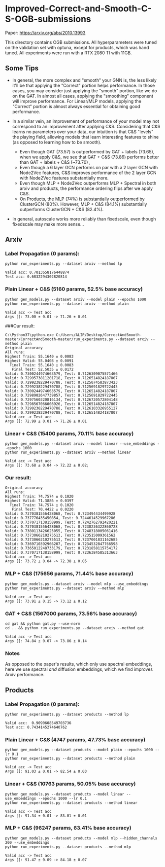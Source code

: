 # Improved-Correct-and-Smooth-C-S-OGB-submissions


Paper: https://arxiv.org/abs/2010.13993

This directory contains OGB submissions. All hyperparameters were tuned on the validation set with optuna, except for products, which was hand tuned. All experiments were run with a RTX 2080 TI with 11GB.

## Some Tips 
- In general, the more complex and "smooth" your GNN is, the less likely it'll be that applying the "Correct" portion helps performance. In those cases, you may consider just applying the "smooth" portion, like we do on the GAT. In almost all cases, applying the "smoothing" component will improve performance. For Linear/MLP models, applying the "Correct" portion is almost always essential for obtaining good performance.

- In a similar vein, an improvement of performance of your model may not correspond to an improvement after applying C&S. Considering that C&S learns no parameters over your data, our intuition is that C&S "levels" the playing field, allowing models that learn interesting features to shine (as opposed to learning how to be smooth).
     - Even though GAT (73.57) is outperformed by GAT + labels (73.65), when we apply C&S, we see that GAT + C&S (73.86) performs better than GAT + labels + C&S (~73.70) , 
     - Even though a 6 layer GCN performs on par with a 2 layer GCN with Node2Vec features, C&S improves performance of the 2 layer GCN with Node2Vec features substantially more.
     - Even though MLP + Node2Vec outperforms MLP + Spectral in both arxiv and products, the performance ordering flips after we apply C&S.
     - On Products, the MLP (74%) is substantially outperformed by ClusterGCN (80%). However, MLP + C&S (84.1%) substantially outperforms ClusterGCN + C&S (82.4%).

- In general, autoscale works more reliably than fixedscale, even though fixedscale may make more sense...

## Arxiv

### Label Propagation (0 params):
```
python run_experiments.py --dataset arxiv --method lp

Valid acc: 0.7013658176448874
Test acc: 0.6832294302820814
```

### Plain Linear + C&S (5160 params, 52.5% base accuracy)
```
python gen_models.py --dataset arxiv --model plain --epochs 1000    
python run_experiments.py --dataset arxiv --method plain

Valid acc -> Test acc
Args []: 73.00 ± 0.01 -> 71.26 ± 0.01
```


###Our result:
```
C:\Python37\python.exe C:/Users/ALIP/Desktop/CorrectAndSmooth-master/CorrectAndSmooth-master/run_experiments.py --dataset arxiv --method plain
Original accuracy
All runs:
Highest Train: 55.1640 ± 0.0083
Highest Valid: 55.0408 ± 0.0091
  Final Train: 55.1640 ± 0.0083
   Final Test: 52.5035 ± 0.0172
Valid: 0.7300244974663579, Test: 0.7126309075571466
Valid: 0.7299573811201718, Test: 0.7126514824187807
Valid: 0.7299238229470788, Test: 0.7125074583873423
Valid: 0.7299238229470788, Test: 0.7125691829722445
Valid: 0.7300244974663579, Test: 0.7126514824187807
Valid: 0.7298902647739857, Test: 0.7125691829722445
Valid: 0.7297560320816134, Test: 0.7126720572804148
Valid: 0.7298567066008926, Test: 0.7126514824187807
Valid: 0.7299238229470788, Test: 0.7126103326955127
Valid: 0.7299238229470788, Test: 0.7126514824187807
Valid acc -> Test acc
Args []: 72.99 ± 0.01 -> 71.26 ± 0.01
```
### Linear + C&S (15400 params, 70.11% base accuracy)
```
python gen_models.py --dataset arxiv --model linear --use_embeddings --epochs 1000 
python run_experiments.py --dataset arxiv --method linear

Valid acc -> Test acc
Args []: 73.68 ± 0.04 -> 72.22 ± 0.02;
```


### Our result: 

```
Original accuracy
All runs:
Highest Train: 74.7574 ± 0.1020
Highest Valid: 71.3886 ± 0.0397
  Final Train: 74.7574 ± 0.1020
   Final Test: 70.4422 ± 0.0220
Valid: 0.7370381556428068, Test: 0.723494434499928
Valid: 0.737776435450854, Test: 0.7244614529967286
Valid: 0.7370717138158999, Test: 0.7242762792420221
Valid: 0.7370381556428068, Test: 0.7238236322860728
Valid: 0.7380113426625055, Test: 0.7248318005061416
Valid: 0.7373066210275513, Test: 0.723515009361562
Valid: 0.7373066210275513, Test: 0.7237001831162685
Valid: 0.7369710392966207, Test: 0.7234532847766598
Valid: 0.7365012248733179, Test: 0.7231858115754172
Valid: 0.7370717138158999, Test: 0.7236384585313663
Valid acc -> Test acc
Args []: 73.72 ± 0.04 -> 72.38 ± 0.05
```

### MLP + C&S (175656 params, 71.44% base accuracy)
```
python gen_models.py --dataset arxiv --model mlp --use_embeddings
python run_experiments.py --dataset arxiv --method mlp

Valid acc -> Test acc
Args []: 73.91 ± 0.15 -> 73.12 ± 0.12
```

### GAT + C&S (1567000 params, 73.56% base accuracy)
```
cd gat && python gat.py --use-norm
cd .. && python run_experiments.py --dataset arxiv --method gat

Valid acc -> Test acc
Args []: 74.84 ± 0.07 -> 73.86 ± 0.14
```

### Notes
As opposed to the paper's results, which only use spectral embeddings, here we use spectral *and* diffusion embeddings, which we find improves Arxiv performance.

## Products

### Label Propagation (0 params):
```
python run_experiments.py --dataset products --method lp 

Valid acc:  0.9090608549703736
Test acc: 0.7434145274640762
```

### Plain Linear + C&S (4747 params, 47.73% base accuracy)
```
python gen_models.py --dataset products --model plain --epochs 1000 --lr 0.1
python run_experiments.py --dataset products --method plain

Valid acc -> Test acc
Args []: 91.03 ± 0.01 -> 82.54 ± 0.03
```

### Linear + C&S (10763 params, 50.05% base accuracy)
```
python gen_models.py --dataset products --model linear --use_embeddings --epochs 1000 --lr 0.1
python run_experiments.py --dataset products --method linear

Valid acc -> Test acc
Args []: 91.34 ± 0.01 -> 83.01 ± 0.01
```

### MLP + C&S (96247 params, 63.41% base accuracy)
```
python gen_models.py --dataset products --model mlp --hidden_channels 200 --use_embeddings
python run_experiments.py --dataset products --method mlp

Valid acc -> Test acc
Args []: 91.47 ± 0.09 -> 84.18 ± 0.07
```
